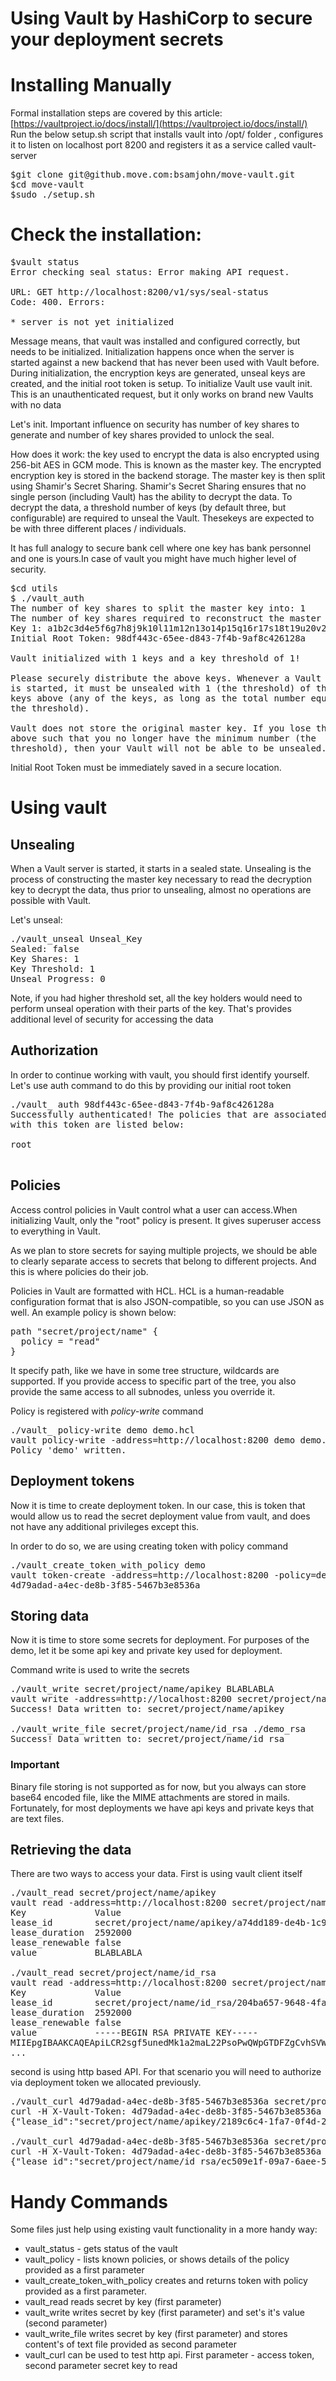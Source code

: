 Using Vault by HashiCorp to secure your deployment secrets
=======================================

# Installing Manually

Formal installation steps are covered by this article: [https://vaultproject.io/docs/install/](https://vaultproject.io/docs/install/)
Run the below setup.sh script that installs vault into /opt/ folder , configures it to listen on localhost port 8200 and registers it as a service called vault-server
<pre>
$git clone git@github.move.com:bsamjohn/move-vault.git
$cd move-vault 
$sudo ./setup.sh
</pre>


# Check the installation:
<pre>
$vault status
Error checking seal status: Error making API request.

URL: GET http://localhost:8200/v1/sys/seal-status
Code: 400. Errors:

* server is not yet initialized
</pre>
Message means, that vault was installed and configured correctly, but needs to be initialized. Initialization happens once when the server is started against a new backend that has never been used with Vault before. During initialization, the encryption keys are generated, unseal keys are created, and the initial root token is setup. To initialize Vault use vault init. This is an unauthenticated request, but it only works on brand new Vaults with no data

Let's init. Important influence on security has number of key shares to generate and number of key shares provided to unlock the seal.

How does it work: the key used to encrypt the data is also encrypted using 256-bit AES in GCM mode. This is known as the master key. The encrypted encryption key is stored in the backend storage. The master key is then split using Shamir's Secret Sharing. Shamir's Secret Sharing ensures that no single person (including Vault) has the ability to decrypt the data. To decrypt the data, a threshold number of keys (by default three, but configurable) are required to unseal the Vault. Thesekeys are expected to be with three different places / individuals.

It has full analogy to secure bank cell where one key has bank personnel and one is yours.In case of vault you might have much higher level of security.

<pre>
$cd utils
$ ./vault_auth <Initial Root Token>
The number of key shares to split the master key into: 1
The number of key shares required to reconstruct the master key 1
Key 1: a1b2c3d4e5f6g7h8j9k10l11m12n13o14p15q16r17s18t19u20v21w22x23y24z26
Initial Root Token: 98df443c-65ee-d843-7f4b-9af8c426128a

Vault initialized with 1 keys and a key threshold of 1!

Please securely distribute the above keys. Whenever a Vault server
is started, it must be unsealed with 1 (the threshold) of the
keys above (any of the keys, as long as the total number equals
the threshold).

Vault does not store the original master key. If you lose the keys
above such that you no longer have the minimum number (the
threshold), then your Vault will not be able to be unsealed.
</pre>

Initial Root Token must be immediately saved in a secure location.

# Using vault

## Unsealing
When a Vault server is started, it starts in a sealed state. Unsealing is the process of constructing the master key necessary to read the decryption key to decrypt the data, thus prior to unsealing, almost no operations are possible with Vault.

Let's unseal:
<pre>
./vault_unseal Unseal_Key
Sealed: false
Key Shares: 1
Key Threshold: 1
Unseal Progress: 0
</pre>

Note, if you had higher threshold set, all the key holders would need to perform unseal operation with their parts of the key.  That's provides additional level of security for accessing the data

## Authorization
In order to continue working with vault, you should first identify yourself.
Let's use auth command to do this by providing our initial root token

<pre>
./vault_ auth 98df443c-65ee-d843-7f4b-9af8c426128a
Successfully authenticated! The policies that are associated
with this token are listed below:

root

</pre>

## Policies

Access control policies in Vault control what a user can access.When initializing Vault, only the "root" policy is present. It gives superuser access to everything in Vault.

As we plan to store secrets for saying multiple projects, we should be able to clearly separate access to secrets that belong to different projects. And this is where policies do their job.


Policies in Vault are formatted with HCL. HCL is a human-readable configuration format that is also JSON-compatible, so you can use JSON as well. An example policy is shown below:

<pre>
path "secret/project/name" {
  policy = "read"
}
</pre>

It specify path, like we have in some tree structure, wildcards are supported.
If you provide access to specific part of the tree, you also provide the same access to all subnodes, unless you override it.

Policy is registered with *policy-write* command
<pre>
./vault_ policy-write demo demo.hcl
vault policy-write -address=http://localhost:8200 demo demo.hcl
Policy 'demo' written.
</pre>

## Deployment tokens

Now it is time to create deployment token. In our case, this is token that would allow us to read the secret deployment value from vault, and does not have any additional privileges except this.

In order to do so, we are using creating token with policy command

<pre>
./vault_create_token_with_policy demo
vault token-create -address=http://localhost:8200 -policy=demo
4d79adad-a4ec-de8b-3f85-5467b3e8536a
</pre>


## Storing data

Now it is time to store some secrets for deployment. For purposes of the demo, let it be some api key and private key used for deployment.

Command write is used to write the secrets
<pre>
./vault_write secret/project/name/apikey BLABLABLA
vault write -address=http://localhost:8200 secret/project/name/apikey value=BLABLABLA
Success! Data written to: secret/project/name/apikey

./vault_write_file secret/project/name/id_rsa ./demo_rsa
Success! Data written to: secret/project/name/id_rsa
</pre>

### Important
Binary file storing is not supported as for now, but you always can store base64 encoded file, like the MIME attachments are stored in mails.
Fortunately, for most deployments we have api keys and private keys that are text files.

## Retrieving the data

There are two ways to access your data.
First is using vault client itself

<pre>
./vault_read secret/project/name/apikey
vault read -address=http://localhost:8200 secret/project/name/apikey
Key            	Value
lease_id       	secret/project/name/apikey/a74dd189-de4b-1c98-ba24-6b29258c511b
lease_duration 	2592000
lease_renewable	false
value          	BLABLABLA

./vault_read secret/project/name/id_rsa
vault read -address=http://localhost:8200 secret/project/name/id_rsa
Key            	Value
lease_id       	secret/project/name/id_rsa/204ba657-9648-4fa5-8f82-ede992a054b4
lease_duration 	2592000
lease_renewable	false
value          	-----BEGIN RSA PRIVATE KEY-----
MIIEpgIBAAKCAQEApiLCR2sgf5unedMk1a2maL22PsoPwQWpGTDFZgCvhSVWvnBs
...
</pre>

second is using http based API. For that scenario you will need to authorize via deployment token we allocated previously.
<pre>
./vault_curl 4d79adad-a4ec-de8b-3f85-5467b3e8536a secret/project/name/apikey
curl -H X-Vault-Token: 4d79adad-a4ec-de8b-3f85-5467b3e8536a -X GET http://localhost:8200/v1/secret/project/name/apikey
{"lease_id":"secret/project/name/apikey/2189c6c4-1fa7-0f4d-2598-bded29a4ce6b","renewable":false,"lease_duration":2592000,"data":{"value":"BLABLABLA"},"auth":null}

./vault_curl 4d79adad-a4ec-de8b-3f85-5467b3e8536a secret/project/name/id_rsa
curl -H X-Vault-Token: 4d79adad-a4ec-de8b-3f85-5467b3e8536a -X GET http://localhost:8200/v1/secret/project/name/id_rsa
{"lease_id":"secret/project/name/id_rsa/ec509e1f-09a7-6aee-54e2-f3364720c7de","renewable":false,"lease_duration":2592000,"data":{"value":"-----BEGIN RSA PRIVATE KEY-----\nMIIEpgI......-----END RSA PRIVATE KEY-----"},"auth":null}
</pre>


# Handy Commands 

Some files just help using existing vault functionality in a more handy way:

- vault_status - gets status of the vault
- vault_policy - lists known policies, or shows details of the policy provided as a first parameter
- vault_create_token_with_policy creates and returns token with policy provided as a first parameter.
- vault_read reads secret by key (first parameter)
- vault_write writes secret by key (first parameter) and set's it's value (second parameter)
- vault_write\_file writes secret by key (first parameter) and stores content's of text file provided as second parameter
- vault_curl can be used to test http api. First parameter - access token, second parameter secret key to read
